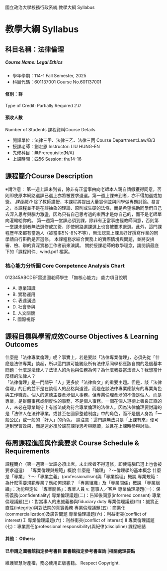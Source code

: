 國立政治大學校務行政系統 教學大綱 Syllabus
# 教學大綱 Syllabus
##  科目名稱：法律倫理
#####  Course Name: Legal Ethics
  * 學年學期：114-1 Fall Semester, 2025 
  * 科目代碼：601137001 Course No.601137001
#### 修別：群
Type of Credit: Partially Required 
_2.0_
#### 預收人數
Number of Students
課程資料Course Details
  * 開課單位：法律三甲、法律三乙、法律三丙 Course Department:Law/B/3 
  * 授課老師：劉宏恩 Instructor: LIU HUNG-EN 
  * 先修科目：無Prerequisite(N/A)
  * 上課時間：四56 Session: thu14-16 
##  課程簡介Course Description
※請注意︰ 第一週上課未到者，除非有正當事由向老師本人親自請假獲得同意，否則即使原本網路選課已選上亦將被要求退選。第一週上課未到者，亦不得加選或加簽。
_課程簡介_
除了教師講授，本課程將提出大量實例並與同學做專題討論。易言之，本課程並不是在談抽象的理論、原則或生硬的法條，而是希望協助同學們自己去深入思考與腦力激盪，因為只有自己思考過的東西才是你自己的，而不是老師單向灌輸給你的。
第一週第一堂課必須到課，除非有正當事由經教師同意，否則第一堂課未到者無法選修或加簽，即使網路選課選上也會被要求退選。此外，這門課程歷年來都有當過人（被當率5%-8%不等），無法認真上課且好好撰寫作業的同學請自行斟酌是否選修。
本課程務求結合實務上的實際情境與問題，並將安排審、檢、辯的資深實務工作者前來演講。
關於授課老師的教學理念，請閱讀最底下的「課程附件」wind.pdf 檔案。 
###  核心能力分析圖 Core Competence Analysis Chart
012345ABCDEF雷達圖老師學生
「無核心能力」 
能力項目說明
  * A. 專業知識
  * B. 實務運用
  * C. 表達溝通
  * D. 社會參與
  * E. 人文關懷
  * F. 國際視野
##  課程目標與學習成效Course Objectives & Learning Outcomes 
什麼是「法律專業倫理」呢？事實上，若是要談「法律專業倫理」，必須先從「什麼是法律專業」談起，所以這門課可能觸及所有法律系同學都應該自問的幾個基本問題：什麼是法律人？法律人的角色與任務為何？為什麼我要當法律人？我想當什麼樣的法律人？   
「法律倫理」是一門關乎「人」更多於「法律條文」的重要主題。但是，談「法律倫理」的目的並不是在談個人的品格與道德，而是在談法律專業應該有的專業角色與工作職責。個人的道德主要牽涉個人事務，但專業倫理牽涉的不僅是個人，而是專業，是群體事務或制度性的事務，不是個人事務。一個在個人道德上善良正直的人，未必在專業職守上有辦法成為符合專業倫理的法律人。因為法律倫理要討論的是「法律人在法律專業，或甚至在國家整體制度」中的角色，而不是個人身為「一般公民」或一般的「好人」的角色。
請注意︰這門課無法只是「上課有來」便可達到學習效果，而是還必須於課前課後思考與閱讀，並且在上課時參與討論。
##  每周課程進度與作業要求 Course Schedule & Requirements
課程簡介（第一週第一堂課必須出席，未出席者不得選修，即使電腦已選上也會被要求退選）
「專業倫理與規範」概說 
什麼是「倫理」？～倫理學的基本概念 
什麼是「專業」？～「專業主義」(professionalism)與「專業倫理」概說
專業規範：為什麼需要規範專業？應如何規範？ 
「專業組織」及「專業關係」概說
「專業組織」：功能與定位 
「專業關係」：專業人員 v. 當事人╱客戶 
專業倫理議題(一)：保密義務(confidentiality)
專業倫理議題(二)：告知後同意(informed consent) 
專業倫理議題(三)：對當事人的忠誠義務與fiduciary duty
專業倫理議題(四)：誠實正直性(integrity)與對法院的真實義務
專業倫理議題(五)：商業化(commercialization)及廣告問題
專業倫理議題(六)：利益衝突(conflict of interest)Ｉ
專業倫理議題(六)：利益衝突(conflict of interest) Ⅱ
專業倫理議題(七)：專業責任(professional responsibility)與紀律(discipline)
課程總結
####  其他： Others:
####  已申請之圖書館指定參考書目  圖書館指定參考書查詢 |相關處理要點
維護智慧財產權，務必使用正版書籍。 Respect Copyright.
